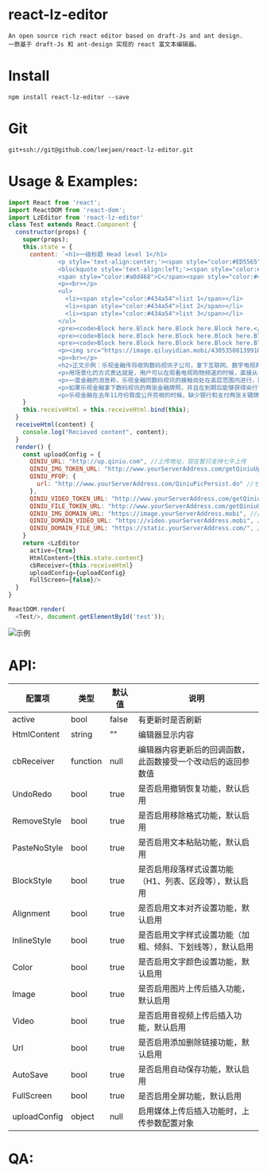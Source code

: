 # react-lz-editor
    An open source rich react editor based on draft-Js and ant design.
    一款基于 draft-Js 和 ant-design 实现的 react 富文本编辑器。

# Install
    npm install react-lz-editor --save

# Git
    git+ssh://git@github.com/leejaen/react-lz-editor.git

# Usage & Examples:

  ``` js
  import React from 'react';
  import ReactDOM from 'react-dom';
  import LzEditor from 'react-lz-editor'
  class Test extends React.Component {
    constructor(props) {
      super(props);
      this.state = {
        content: `<h1>一级标题 Head level 1</h1>
                <p style='text-align:center;'><span style="color:#ED5565">红色文字</span>，居中对齐，<strong>加粗</strong>，<em>斜体</em></p>
                <blockquote style='text-align:left;'><span style="color:#ffce54">其</span><span style="color:#a0d468">他</span><span style="color:#38afda">颜</span><span style="color:#967adc">色</span>
                <span style="color:#a0d468">C</span><span style="color:#48cfad">OL</span><span style="color:#4a89dc">O</span><span style="color:#967adc">R</span><span style="color:#434a54">S</span></blockquote>
                <p><br></p>
                <ul>
                  <li><span style="color:#434a54">list 1</span></li>
                  <li><span style="color:#434a54">list 2</span></li>
                  <li><span style="color:#434a54">list 3</span></li>
                </ul>
                <pre><code>Block here.Block here.Block here.Block here.</code></pre>
                <pre><code>Block here.Block here.Block here.Block here.Block here.</code></pre>
                <pre><code>Block here.Block here.Block here.Block here.Block here.</code></pre>
                <p><img src="https://image.qiluyidian.mobi/43053508139910678747.jpg"/></p>
                <p><br></p>
                <h2>正文示例：乐视金融传将收购数码视讯子公司，拿下互联网、数字电视两张支付牌照</h2>
                <p>用场景化的方式表达就是，用户可以在观看电视购物频道的时候，直接从电视上进行支付购买商品，不用再通过银行汇款或者货到付款；可以选择对电视上的点播内容进行付费，还可能在电视上对水电煤等公用事业费用进行缴费。</p>
                <p>一度金融的消息称，乐视金融同数码视讯的接触尚处在高层范围内进行，因此对于收购价格，暂时还不能确定。</p>
                <p>如果乐视金融拿下数码视讯的两张金融牌照，并且在到期后能够获得央行审核顺利延期，意味着乐视可以通过移动设备和电视两个终端来链接用户的银行卡。</p>
                <p>乐视金融在去年11月份首度公开亮相的时候，缺少银行和支付两张关键牌照就一直是外界关注的问题。</p>`
      }
      this.receiveHtml = this.receiveHtml.bind(this);
    }
    receiveHtml(content) {
      console.log("Recieved content", content);
    }
    render() {
      const uploadConfig = {
        QINIU_URL: "http://up.qiniu.com", //上传地址，现在暂只支持七牛上传
        QINIU_IMG_TOKEN_URL: "http://www.yourServerAddress.com/getQiniuUptoken.do", //请求图片的token
        QINIU_PFOP: {
          url: "http://www.yourServerAddress.com/QiniuPicPersist.do" //七牛持久保存请求地址
        },
        QINIU_VIDEO_TOKEN_URL: "http://www.yourServerAddress.com/getQiniuUptoken.do", //请求媒体资源的token
        QINIU_FILE_TOKEN_URL: "http://www.yourServerAddress.com/getQiniuUptoken.do?name=patch", //其他资源的token的获取
        QINIU_IMG_DOMAIN_URL: "https://image.yourServerAddress.mobi", //图片文件地址的前缀
        QINIU_DOMAIN_VIDEO_URL: "https://video.yourServerAddress.mobi", //视频文件地址的前缀
        QINIU_DOMAIN_FILE_URL: "https://static.yourServerAddress.com/", //其他文件地址前缀
      }
      return <LzEditor
        active={true}
        HtmlContent={this.state.content}
        cbReceiver={this.receiveHtml}
        uploadConfig={uploadConfig}
        FullScreen={false}/>
    }
  }

  ReactDOM.render(
    <Test/>, document.getElementById('test'));


  ```
  ![示例](https://image.qiluyidian.mobi/54541628992197066868.png)


# API:
| 配置项 | 类型 | 默认值 | 说明 |
| -- | -- | -- | -- |
| active | bool | false | 有更新时是否刷新 |
| HtmlContent | string | "" | 编辑器显示内容 |
| cbReceiver | function | null | 编辑器内容更新后的回调函数，此函数接受一个改动后的返回参数值 |
| UndoRedo | bool | true | 是否启用撤销恢复功能，默认启用 |
| RemoveStyle | bool | true | 是否启用移除格式功能，默认启用 |
| PasteNoStyle | bool | true | 是否启用文本粘贴功能，默认启用 |
| BlockStyle | bool | true | 是否启用段落样式设置功能（H1、列表、区段等），默认启用 |
| Alignment | bool | true | 是否启用文本对齐设置功能，默认启用 |
| InlineStyle | bool | true | 是否启用文字样式设置功能（加粗、倾斜、下划线等），默认启用 |
| Color | bool | true | 是否启用文字颜色设置功能，默认启用 |
| Image | bool | true | 是否启用图片上传后插入功能，默认启用 |
| Video | bool | true | 是否启用音视频上传后插入功能，默认启用 |
| Url | bool | true | 是否启用添加删除链接功能，默认启用 |
| AutoSave | bool | true | 是否启用自动保存功能，默认启用 |
| FullScreen | bool | true | 是否启用全屏功能，默认启用 |
| uploadConfig | object | null | 启用媒体上传后插入功能时，上传参数配置对象 |
# QA:
